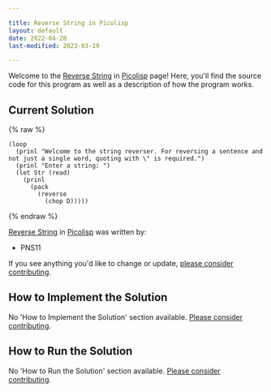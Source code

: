 ```yaml
---

title: Reverse String in Picolisp
layout: default
date: 2022-04-28
last-modified: 2023-03-19

---
```


Welcome to the [Reverse String](https://sampleprograms.io/projects/reverse-string) in [Picolisp](https://sampleprograms.io/languages/picolisp) page! Here, you'll find the source code for this program as well as a description of how the program works.

## Current Solution

{% raw %}

```picolisp
(loop 
  (prinl "Welcome to the string reverser. For reversing a sentence and not just a single word, quoting with \" is required.")
  (prinl "Enter a string: ")
  (let Str (read) 
    (prinl 
      (pack
        (reverse 
          (chop D)))))
```

{% endraw %}

[Reverse String](https://sampleprograms.io/projects/reverse-string) in [Picolisp](https://sampleprograms.io/languages/picolisp) was written by:

- PNS11

If you see anything you'd like to change or update, [please consider contributing](https://github.com/TheRenegadeCoder/sample-programs).

## How to Implement the Solution

No 'How to Implement the Solution' section available. [Please consider contributing](https://github.com/TheRenegadeCoder/sample-programs-website).

## How to Run the Solution

No 'How to Run the Solution' section available. [Please consider contributing](https://github.com/TheRenegadeCoder/sample-programs-website).